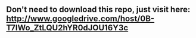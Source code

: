 ## Don't need to download this repo, just visit here: <http://www.googledrive.com/host/0B-T7IWo_ZtLQU2hYR0dJOU16Y3c>
